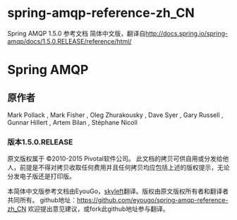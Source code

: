 # spring-amqp-reference-zh_CN
Spring AMQP 1.5.0 参考文档 简体中文版，翻译自<http://docs.spring.io/spring-amqp/docs/1.5.0.RELEASE/reference/html/>

# Spring AMQP

## 原作者
Mark Pollack , Mark Fisher , Oleg Zhurakousky , Dave Syer , Gary Russell , Gunnar Hillert , Artem Bilan , Stéphane Nicoll

### 版本1.5.0.RELEASE

原文版权属于 ©2010-2015 Pivotal软件公司。
此文档的拷贝可供自用或分发给他人，前提是不得对拷贝收取任何费用并且任何拷贝均应包括上述的版权提示，无论分发电子版还是打印版。 

本简体中文版参考文档由EyouGo，[skyleft](https://github.com/skyleft)翻译。版权由原文版权所有者和翻译者共同所有。
github地址：https://github.com/eyougo/spring-amqp-reference-zh_CN
欢迎提出意见建议，或fork此github地址参与翻译。

